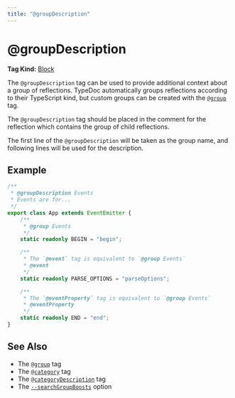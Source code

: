 ```yaml
---
title: "@groupDescription"
---
```


# @groupDescription

**Tag Kind:** [Block](../tags.md#block-tags)

The `@groupDescription` tag can be used to provide additional context about a group of reflections.
TypeDoc automatically groups reflections according to their TypeScript kind, but custom groups can
be created with the [`@group`](group.md) tag.

The `@groupDescription` tag should be placed in the comment for the reflection which contains the
group of child reflections.

The first line of the `@groupDescription` will be taken as the group name, and following lines will
be used for the description.

## Example

```ts
/**
 * @groupDescription Events
 * Events are for...
 */
export class App extends EventEmitter {
    /**
     * @group Events
     */
    static readonly BEGIN = "begin";

    /**
     * The `@event` tag is equivalent to `@group Events`
     * @event
     */
    static readonly PARSE_OPTIONS = "parseOptions";

    /**
     * The `@eventProperty` tag is equivalent to `@group Events`
     * @eventProperty
     */
    static readonly END = "end";
}
```

## See Also

-   The [`@group`](group.md) tag
-   The [`@category`](category.md) tag
-   The [`@categoryDescription`](categoryDescription.md) tag
-   The [`--searchGroupBoosts`](../options/output.md#searchgroupboosts) option
